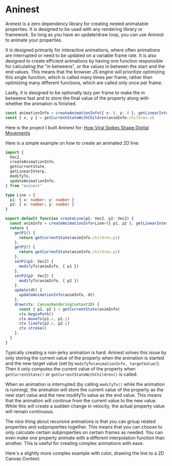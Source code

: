 # Aninest

Aninest is a zero dependency library for creating nested animatable properties. It is designed to be used with any rendering library or framework. So long as you have an update/draw loop, you can use Aninest to animate your properties.

It is designed primarily for interactive animations, where often animations are interrupted or need to be updated on a variable frame rate. It is also designed to create efficient animations by having one function responsible for calculating the "in betweens", or the values in between the start and the end values. This means
that the browser JS engine will prioritize optimizing this single function, which is called many times per frame, rather than optimizing many different functions, which are called only once per frame.

Lastly, it is designed to be optionally lazy per frame to make the in betweens fast and to store the final value of the property along with whether the animation is finished.

```ts
const animationInfo = createAnimationInfo({ x: 0, y: 0 }, getLinearInterp(1))
const { x, y } = getCurrentStateWithChildren(animInfo.children.x)
```

Here is the project I built Aninest for: [
How Viral Spikes Shape Digital Movements
](https://zphrs.github.io/humn-55-final/)

Here is a simple example on how to create an animated 2D line:

```ts
import {
  Vec2,
  createAnimationInfo,
  getCurrentState,
  getLinearInterp,
  modifyTo,
  updateAnimationInfo,
} from "aninest"

type Line = {
  p1: { x: number; y: number }
  p2: { x: number; y: number }
}

export default function createLine(p1: Vec2, p2: Vec2) {
  const animInfo = createAnimationInfo<Line>({ p1, p2 }, getLinearInterp(0.5))
  return {
    getP1() {
      return getCurrentState(animInfo.children.p1)
    },
    getP2() {
      return getCurrentState(animInfo.children.p2)
    },
    setP1(p1: Vec2) {
      modifyTo(animInfo, { p1 })
    },
    setP2(p2: Vec2) {
      modifyTo(animInfo, { p2 })
    },
    update(dt) {
      updateAnimationInfo(animInfo, dt)
    },
    draw(ctx: CanvasRenderingContext2D) {
      const { p1, p2 } = getCurrentState(animInfo)
      ctx.beginPath()
      ctx.moveTo(p1.x, p1.y)
      ctx.lineTo(p2.x, p2.y)
      ctx.stroke()
    },
  }
}
```

Typically creating a non-jerky animation is hard. Aninest solves this issue by
only storing the current value of the property when the animation is started and the new target value (set by `modifyTo(animationInfo, targetValue)`). Then it only computes the current value of the property when `getCurrentState()` or `getCurrentStateWithChildren()` is called.

When an animation is interrupted (by calling `modifyTo()` while the animation is running), the animation will store the current value of the property as the new start value and the new modifyTo value as the end value. This means that the animation will continue from the current value to the new value. While this will
create a sudden change in velocity, the actual property value will remain continuous.

The nice thing about recursive animations is that you can group related properties and subproperties together. This means that you can choose to only calculate certain subproperties on certain frames as needed. You can even make one property animate with a different interpolation function than another. This is useful for creating complex animations with ease.

Here's a slightly more complex example with color, drawing the line to a 2D Canvas Context: